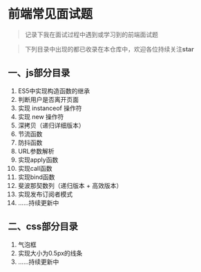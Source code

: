 # 前端常见面试题
> 记录下我在面试过程中遇到或学习到的前端面试题

> 下列目录中出现的都已收录在本仓库中，欢迎各位持续关注**star**

## 一、js部分目录
1.   ES5中实现构造函数的继承
2.   判断用户是否离开页面
3.   实现 instanceof 操作符
4.   实现 new 操作符
5.   深拷贝（递归详细版本）
6.   节流函数
7.   防抖函数
8.   URL参数解析
9.   实现apply函数
10.  实现call函数
11.  实现bind函数
12.  斐波那契数列（递归版本 + 高效版本）
13.  实现发布订阅者模式
14.  ……持续更新中

## 二、css部分目录
1. 气泡框
2. 实现大小为0.5px的线条
3. ……持续更新中
